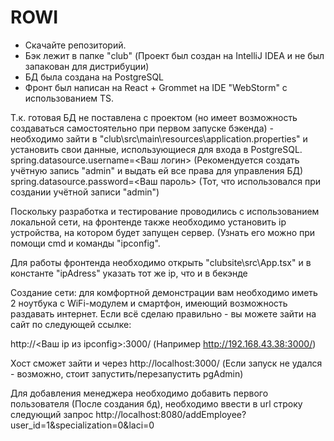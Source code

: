 # ROWI
- Скачайте репозиторий.
- Бэк лежит в папке "club" (Проект был создан на IntelliJ IDEA и не был запакован для дистрибуции)
- БД была создана на PostgreSQL
- Фронт был написан на React + Grommet на IDE "WebStorm" с использованием TS.

Т.к. готовая БД не поставлена с проектом (но имеет возможность создаваться самостоятельно при первом запуске бэкенда) - необходимо зайти в "club\src\main\resources\application.properties" и установить свои данные, использующиеся для входа в PostgreSQL.
spring.datasource.username=<Ваш логин> (Рекомендуется создать учётную запись "admin" и выдать ей все права для управления БД)
spring.datasource.password=<Ваш пароль> (Тот, что использовался при создании учётной записи "admin")

Поскольку разработка и тестирование проводились с использованием локальной сети, на фронтенде также необходимо установить ip устройства, на котором будет запущен сервер. (Узнать его можно при помощи cmd и команды "ipconfig".

Для работы фронтенда необходимо открыть "clubsite\src\App.tsx" и в константе "ipAdress" указать тот же ip, что и в бекэнде

Создание сети: для комфортной демонстрации вам необходимо иметь 2 ноутбука с WiFi-модулем и смартфон, имеющий возможность раздавать интернет.
Если всё сделаю правильно - вы можете зайти на сайт по следующей ссылке: 

http://<Ваш ip из ipconfig>:3000/ (Например http://192.168.43.38:3000/)

Хост сможет зайти и через http://localhost:3000/
(Если запуск не удался - возможно, стоит запустить/перезапустить pgAdmin)


Для добавления менеджера необходимо добавить первого пользователя (После создания бд), необходимо ввести в url строку следующий запрос
http://localhost:8080/addEmployee?user_id=1&specialization=0&laci=0

